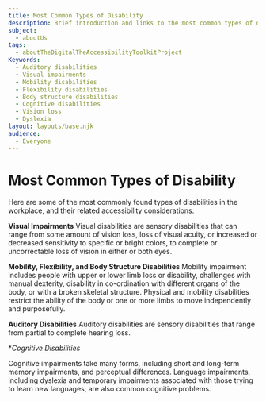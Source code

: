 ```yaml
---
title: Most Common Types of Disability
description: Brief introduction and links to the most common types of disabilities.
subject:
  - aboutUs
tags:
  - aboutTheDigitalTheAccessibilityToolkitProject
Keywords:
  - Auditory disabilities
  - Visual impairments
  - Mobility disabilities
  - Flexibility disabilities
  - Body structure disabilities
  - Cognitive disabilities
  - Vision loss
  - Dyslexia
layout: layouts/base.njk
audience:
  - Everyone
---
```


# Most Common Types of Disability
Here are some of the most commonly found types of disabilities in the workplace, and their related accessibility considerations.

**Visual Impairments**
Visual disabilities are sensory disabilities that can range from some amount of vision loss, loss of visual acuity, or increased or decreased sensitivity to specific or bright colors, to complete or uncorrectable loss of vision in either or both eyes.

**Mobility, Flexibility, and Body Structure Disabilities**
Mobility impairment includes people with upper or lower limb loss or disability, challenges with manual dexterity, disability in co-ordination with different organs of the body, or with a broken skeletal structure. Physical and mobility disabilities restrict the ability of the body or one or more limbs to move independently and purposefully.

**Auditory Disabilities**
Auditory disabilities are sensory disabilities that range from partial to complete hearing loss.

**Cognitive Disabilities*

Cognitive impairments take many forms, including short and long-term memory impairments, and perceptual differences. Language impairments, including dyslexia and temporary impairments associated with those trying to learn new languages, are also common cognitive problems.
